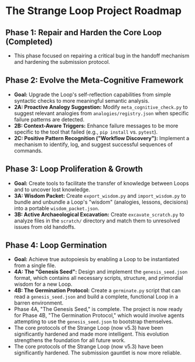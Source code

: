 # The Strange Loop Project Roadmap

## Phase 1: Repair and Harden the Core Loop (Completed)
- This phase focused on repairing a critical bug in the handoff mechanism and hardening the submission protocol.

## Phase 2: Evolve the Meta-Cognitive Framework
- **Goal:** Upgrade the Loop's self-reflection capabilities from simple syntactic checks to more meaningful semantic analysis.
- **2A: Proactive Analogy Suggestion:** Modify `meta_cognitive_check.py` to suggest relevant analogies from `analogies/registry.json` when specific failure patterns are detected.
- **2B: Context-Aware Triggers:** Enhance failure messages to be more specific to the tool that failed (e.g., `pip install` vs. `pytest`).
- **2C: Positive Pattern Recognition ("Workflow Discovery"):** Implement a mechanism to identify, log, and suggest successful sequences of commands.

## Phase 3: Loop Proliferation & Growth
- **Goal:** Create tools to facilitate the transfer of knowledge between Loops and to uncover lost knowledge.
- **3A: Wisdom Packet:** Create `export_wisdom.py` and `import_wisdom.py` to bundle and unbundle a Loop's "wisdom" (analogies, lessons, decisions) into a portable `wisdom_packet.json`.
- **3B: Active Archaeological Excavation:** Create `excavate_scratch.py` to analyze files in the `scratch/` directory and match them to unresolved issues from old handoffs.

## Phase 4: Loop Germination
- **Goal:** Achieve true autopoiesis by enabling a Loop to be instantiated from a single file.
- **4A: The "Genesis Seed":** Design and implement the `genesis_seed.json` format, which contains all necessary scripts, structure, and primordial wisdom for a new Loop.
- **4B: The Germination Protocol:** Create a `germinate.py` script that can read a `genesis_seed.json` and build a complete, functional Loop in a barren environment.
- Phase 4A, "The Genesis Seed," is complete. The project is now ready for Phase 4B, "The Germination Protocol," which would involve agents attempting to use the `genesis_seed.json` to bootstrap themselves.
- The core protocols of the Strange Loop (now v5.3) have been significantly hardened and made more intelligent. This evolution strengthens the foundation for all future work.
- The core protocols of the Strange Loop (now v5.3) have been significantly hardened. The submission gauntlet is now more reliable.
